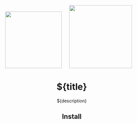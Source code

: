<div align="center">
  <!-- replace with accurate logo e.g from https://worldvectorlogo.com/ -->
  <img width="180" height="180" src="https://cdn.worldvectorlogo.com/logos/nodejs-icon.svg">
  <a href="https://webpack.js.org/">
    <img width="200" height="200" vspace="" hspace="20" src="https://webpack.js.org/assets/icon-square-big.svg">
  </a>
  <h1>${title}</h1>
  <p>${description}</p>
</div>

<h2 align="center">Install</h2>
